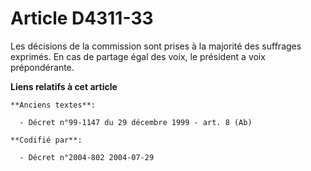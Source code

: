 # Article D4311-33

Les décisions de la commission sont prises à la majorité des suffrages exprimés. En cas de partage égal des voix, le
président a voix prépondérante.

**Liens relatifs à cet article**

	**Anciens textes**:

	  - Décret n°99-1147 du 29 décembre 1999 - art. 8 (Ab)

	**Codifié par**:

	  - Décret n°2004-802 2004-07-29
